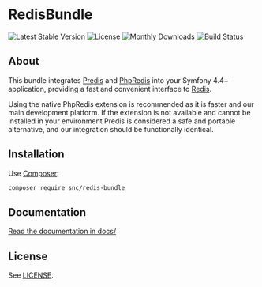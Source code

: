 # RedisBundle #
[![Latest Stable Version](https://poser.pugx.org/snc/redis-bundle/v/stable?format=flat-square)](https://packagist.org/packages/snc/redis-bundle)
[![License](https://poser.pugx.org/snc/redis-bundle/license?format=flat-square)](https://packagist.org/packages/snc/redis-bundle)
[![Monthly Downloads](https://poser.pugx.org/snc/redis-bundle/d/monthly?format=flat-square)](https://packagist.org/packages/snc/redis-bundle)
[![Build Status](https://github.com/snc/SncRedisBundle/actions/workflows/continuous-integration.yml/badge.svg)](https://github.com/snc/SncRedisBundle/actions)

## About ##

This bundle integrates [Predis](https://github.com/nrk/predis) and [PhpRedis](https://github.com/phpredis/phpredis) into your Symfony 4.4+ application,
providing a fast and convenient interface to [Redis](https://redis.io/).

Using the native PhpRedis extension is recommended as it is faster and our main development platform. If the extension is not available and cannot
be installed in your environment Predis is considered a safe and portable alternative, and our integration should be functionally identical.

## Installation ##

Use [Composer](https://github.com/composer/composer):
```sh
composer require snc/redis-bundle
```

## Documentation ##

[Read the documentation in docs/](docs/index.md)

## License ##

See [LICENSE](LICENSE).
